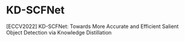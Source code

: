 # KD-SCFNet
[ECCV2022] KD-SCFNet: Towards More Accurate and Efficient Salient Object Detection via Knowledge Distillation
